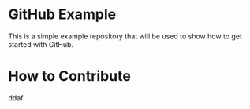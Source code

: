 GitHub Example
==============

This is a simple example repository that will be used to show how to get started with GitHub.

How to Contribute
=================


ddaf
